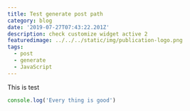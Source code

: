 ```yaml
---
title: Test generate post path
category: blog
date: '2019-07-27T07:43:22.201Z'
description: check customize widget active 2
featuredimage: ../../../static/img/publication-logo.png
tags:
  - post
  - generate
  - JavaScript
---
```

This is test

```javascript
console.log('Every thing is good')
```
